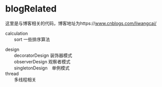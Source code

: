 # blogRelated
这里是与博客相关的代码，博客地址为https://www.cnblogs.com/liwangcai/

calculation</br>
　　sort 一些排序算法

design</br>
　　decoratorDesign 装饰器模式</br>
　　observerDesign  观察者模式</br>
　　singletonDesign　单例模式</br>
thread</br>　　多线程相关
    